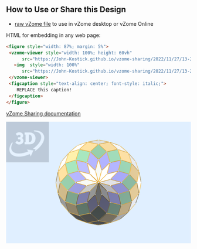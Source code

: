 
## How to Use or Share this Design

 - [raw vZome file](<https://raw.githubusercontent.com/John-Kostick/vzome-sharing/main/2022/11/27/13-29-37-12-gonZonohedron-Normal/12-gonZonohedron-Normal.vZome>) to use in vZome desktop or vZome Online
 
 HTML for embedding in any web page:
 ```html
<figure style="width: 87%; margin: 5%">
  <vzome-viewer style="width: 100%; height: 60vh"
       src="https://John-Kostick.github.io/vzome-sharing/2022/11/27/13-29-37-12-gonZonohedron-Normal/12-gonZonohedron-Normal.vZome" >
    <img  style="width: 100%"
       src="https://John-Kostick.github.io/vzome-sharing/2022/11/27/13-29-37-12-gonZonohedron-Normal/12-gonZonohedron-Normal.png" >
  </vzome-viewer>
  <figcaption style="text-align: center; font-style: italic;">
     REPLACE this caption!
  </figcaption>
</figure>
 ```

[vZome Sharing documentation](https://vzome.github.io/vzome/sharing.html#how-it-works)

![Image](<12-gonZonohedron-Normal.png>)

